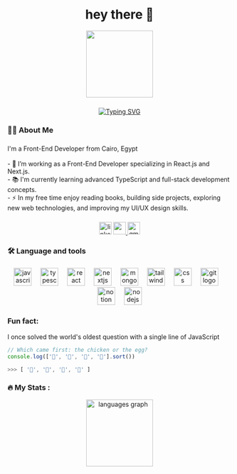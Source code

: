 <h1 align="center">hey there 👋 
  
</h1>

<div align="center">
  <img height="150" src="https://media.giphy.com/media/v1.Y2lkPWVjZjA1ZTQ3cWl0ajRoZmptczRzZHc4Znk5MWJkeDdzZmh0eGRuMThvMHN0Zms5NSZlcD12MV9zdGlja2Vyc19zZWFyY2gmY3Q9cw/2zeji2UedvZzvIZ45N/giphy.gif"  />
</div>

###

<div align="center">
  <a href="https://git.io/typing-svg"><img src="https://readme-typing-svg.herokuapp.com?font=Fira+Code&pause=1000&center=true&vCenter=true&random=true&width=600&lines=Transforming+visions+into+responsive+realities;Design-driven%2C+code-powered;From+concept+to+code+%E2%80%94+crafting+the+web;Always+Learning+New+Things" alt="Typing SVG" /></a>
</div>




###

<h3 align="left">👩‍💻  About Me</h3>

###

<p align="left">I'm a Front-End Developer from Cairo, Egypt<br><br>- 🔭 I’m working as a Front-End Developer specializing in React.js and Next.js.<br>- 📚 I'm currently learning advanced TypeScript and full-stack development concepts.<br>- ⚡ In my free time enjoy reading books, building side projects, exploring new web technologies, and improving my UI/UX design skills.</p>

###

<div align="center">
  <img src="https://img.shields.io/static/v1?message=LinkedIn&logo=linkedin&label=&color=0077B5&logoColor=white&labelColor=&style=for-the-badge" height="28" alt="linkedin logo"  />
  <a href="https://drive.google.com/file/d/1XjAbRNFCEI-3MgH3ERW6b2uanJAO2a48/view?usp=sharing">
      <img src="https://img.shields.io/badge/My CV-004520?style=flat-square&logo=googledrive&logoColor=white" style="height:28px; object-fit:contain;"/>
  </a>

<a href="remonhanyz@hotmail.com" target="_blank">
    <img src="https://img.shields.io/static/v1?message=Mail&logo=gmail&label=&color=D14836&logoColor=white&labelColor=&style=for-the-badge" height="28" alt="gmail logo"  />
  </a>
</div>


###

<h3 align="left">🛠 Language and tools</h3>

###

<div align="center">
  <img src="https://cdn.jsdelivr.net/gh/devicons/devicon/icons/javascript/javascript-original.svg" height="40" alt="javascript logo"  />
  <img width="12" />
  <img src="https://cdn.jsdelivr.net/gh/devicons/devicon/icons/typescript/typescript-original.svg" height="40" alt="typescript logo"  />
  <img width="12" />
  <img src="https://cdn.jsdelivr.net/gh/devicons/devicon/icons/react/react-original.svg" height="40" alt="react logo"  />
  <img width="12" />
  <img src="https://cdn.jsdelivr.net/gh/devicons/devicon/icons/nextjs/nextjs-original.svg" height="40" alt="nextjs logo"  />
  <img width="12" />
  <img src="https://cdn.jsdelivr.net/gh/devicons/devicon/icons/mongodb/mongodb-original.svg" height="40" alt="mongodb logo"  />
  <img width="12" />
  <img src="https://cdn.jsdelivr.net/gh/devicons/devicon/icons/tailwindcss/tailwindcss-original-wordmark.svg" height="40" alt="tailwindcss logo"  />
  <img width="12" />
  <img src="https://cdn.jsdelivr.net/gh/devicons/devicon/icons/css3/css3-original.svg" height="40" alt="css logo"  />
  <img width="12" />
  <img src="https://cdn.jsdelivr.net/gh/devicons/devicon/icons/git/git-original.svg" height="40" alt="git logo"  />
  <img width="12" />
  <img src="https://cdn.jsdelivr.net/gh/devicons/devicon/icons/notion/notion-original.svg" height="40" alt="notion logo"  />
  <img width="12" />
  <img src="https://cdn.jsdelivr.net/gh/devicons/devicon/icons/nodejs/nodejs-original.svg" height="40" alt="nodejs logo"  />
</div>

###

<h3 align="left">Fun fact:</h3> <p>I once solved the world's oldest question with a single line of JavaScript</p>
<!-- wi*quL3fcV -->

```javascript
// Which came first: the chicken or the egg?
console.log(['🥚', '🐣', '🐥', '🐔'].sort())

>>> [ '🐔', '🐣', '🐥', '🥚' ]
```

###

<h3 align="left">🔥   My Stats :</h3>


<div align="center">
  <img src="https://github-readme-stats.vercel.app/api/top-langs?username=Remonhanyz&locale=en&hide_title=false&layout=compact&card_width=320&langs_count=5&theme=dracula&hide_border=false&order=2" height="150" alt="languages graph"  />
</div>

###

<!-- <p align="center">
  <img src="https://raw.githubusercontent.com/platane/snk/output/github-contribution-grid-snake-dark.svg">
</p> -->

